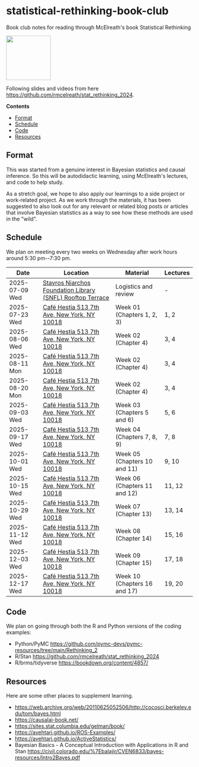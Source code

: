 # statistical-rethinking-book-club
Book club notes for reading through McElreath's book Statistical Rethinking

[<img src="http://nbviewer.jupyter.org/static/img/nav_logo.svg" width=120>](https://nbviewer.org/github/erictleung/statistical-rethinking-book-club/tree/main/)

Following slides and videos from here https://github.com/rmcelreath/stat_rethinking_2024.

**Contents**

- [Format](#format)
- [Schedule](#schedule)
- [Code](#schedule)
- [Resources](#resources)

## Format

This was started from a genuine interest in Bayesian statistics and causal inference. So this will be autodidactic learning, using McElreath's lectures, and code to help study.

As a stretch goal, we hope to also apply our learnings to a side project or work-related project. As we work through the materials, it has been suggested to also look out for any relevant or related blog posts or articles that involve Bayesian statistics as a way to see how these methods are used in the "wild".

## Schedule

We plan on meeting every two weeks on Wednesday after work hours around 5:30 pm--7:30 pm.

| Date | Location | Material | Lectures |
|--|--|--|--|
| 2025-07-09 Wed | [Stavros Niarchos Foundation Library (SNFL) Rooftop Terrace][snfl] | Logistics and review | - |
| 2025-07-23 Wed | [Café Hestia 513 7th Ave, New York, NY 10018][hestia] | Week 01 (Chapters 1, 2, 3) | 1, 2 |
| 2025-08-06 Wed | [Café Hestia 513 7th Ave, New York, NY 10018][hestia] | Week 02 (Chapter 4) | 3, 4 |
| 2025-08-11 Mon | [Café Hestia 513 7th Ave, New York, NY 10018][hestia] | Week 02 (Chapter 4) | 3, 4 |
| 2025-08-20 Mon | [Café Hestia 513 7th Ave, New York, NY 10018][hestia] | Week 02 (Chapter 4) | 3, 4 |
| 2025-09-03 Wed | [Café Hestia 513 7th Ave, New York, NY 10018][hestia] | Week 03 (Chapters 5 and 6) | 5, 6 |
| 2025-09-17 Wed | [Café Hestia 513 7th Ave, New York, NY 10018][hestia] | Week 04 (Chapters 7, 8, 9) | 7, 8 |
| 2025-10-01 Wed | [Café Hestia 513 7th Ave, New York, NY 10018][hestia] | Week 05 (Chapters 10 and 11) | 9, 10 |
| 2025-10-15 Wed | [Café Hestia 513 7th Ave, New York, NY 10018][hestia] | Week 06 (Chapters 11 and 12) | 11, 12 |
| 2025-10-29 Wed | [Café Hestia 513 7th Ave, New York, NY 10018][hestia] | Week 07 (Chapter 13) | 13, 14 |
| 2025-11-12 Wed | [Café Hestia 513 7th Ave, New York, NY 10018][hestia] | Week 08 (Chapter 14) | 15, 16 |
| 2025-12-03 Wed | [Café Hestia 513 7th Ave, New York, NY 10018][hestia] | Week 09 (Chapter 15) | 17, 18 |
| 2025-12-17 Wed | [Café Hestia 513 7th Ave, New York, NY 10018][hestia] | Week 10 (Chapters 16 and 17) | 19, 20 |

[snfl]: https://www.nypl.org/locations/snfl/event-center
[hestia]: https://maps.app.goo.gl/yrkDspmhpdmPbTpZ6

## Code

We plan on going through both the R and Python versions of the coding examples:

- Python/PyMC https://github.com/pymc-devs/pymc-resources/tree/main/Rethinking_2
- R/Stan https://github.com/rmcelreath/stat_rethinking_2024
- R/brms/tidyverse https://bookdown.org/content/4857/

## Resources

Here are some other places to supplement learning.

- https://web.archive.org/web/20110625052506/http://cocosci.berkeley.edu/tom/bayes.html
- https://causalai-book.net/
- https://sites.stat.columbia.edu/gelman/book/
- https://avehtari.github.io/ROS-Examples/
- https://avehtari.github.io/ActiveStatistics/
- Bayesian Basics - A Conceptual Introduction with Applications in R and Stan https://civil.colorado.edu/%7Ebalajir/CVEN6833/bayes-resources/Intro2Bayes.pdf
